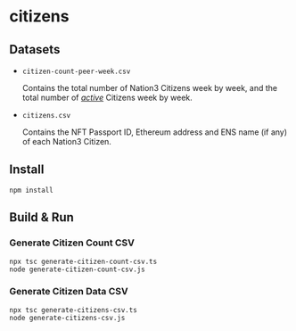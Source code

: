 # citizens

## Datasets

- `citizen-count-peer-week.csv`

    Contains the total number of Nation3 Citizens week by week, and the total number of [_active_](https://github.com/nation3/nationcred-datasets/tree/main/nationcred#definition-of-active) Citizens week by week.
    
- `citizens.csv`

    Contains the NFT Passport ID, Ethereum address and ENS name (if any) of each Nation3 Citizen.

## Install

```
npm install
```

## Build & Run

### Generate Citizen Count CSV

```
npx tsc generate-citizen-count-csv.ts
node generate-citizen-count-csv.js
```

### Generate Citizen Data CSV

```
npx tsc generate-citizens-csv.ts
node generate-citizens-csv.js
```
